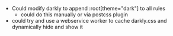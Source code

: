 - Could modify darkly to append :root[theme="dark"] to all rules
  - could do this manually or via postcss plugin
- could try and use a webservice worker to cache darkly.css and dynamically hide and show it